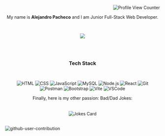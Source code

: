 <!-- # ¡Hey! , You found me! 🎯

-->
<div align="right">

![Profile View Counter](https://komarev.com/ghpvc/?username=AlejandroPachec&color=00BFB2)

</div>

<div align="center">

  My name is <b>Alejandro Pacheco</b> and I am Junior Full-Stack Web Developer.

  <br/>

  [<img src="https://img.shields.io/badge/-Alejandro_Pacheco-red?style=flat-square&logo=Linkedin&logoColor=white&color=red&link=https://www.linkedin.com/in/alejandropachecoferro/)">](https://www.linkedin.com/in/alejandropachecoferro/)
 
</div>

<br/>


<br />

<h3  align="center">Tech Stack</h3>

<br />

<div align="center">

  ![HTML](https://img.shields.io/badge/HTML5-E34F26?style=for-the-badge&logo=html5&logoColor=white)
  ![CSS](https://img.shields.io/badge/CSS3-1572B6?style=for-the-badge&logo=css3&logoColor=white)
  ![JavaScript](https://img.shields.io/badge/JavaScript-F7DF1E.svg?style=for-the-badge&logo=JavaScript&logoColor=black)
  ![MySQL](https://img.shields.io/badge/MySQL-005C84?style=for-the-badge&logo=mysql&logoColor=white)
  ![Node.js](https://img.shields.io/badge/Node.js-339933.svg?style=for-the-badge&logo=nodedotjs&logoColor=white)
  ![React](https://img.shields.io/badge/React-61DAFB.svg?style=for-the-badge&logo=React&logoColor=black)
  ![Git](https://img.shields.io/badge/GIT-E44C30?style=for-the-badge&logo=git&logoColor=white)
  ![Postman](https://img.shields.io/badge/Postman-FF6C37.svg?style=for-the-badge&logo=Postman&logoColor=white)
  ![Bootstrap](https://img.shields.io/badge/Bootstrap-7952B3.svg?style=for-the-badge&logo=Bootstrap&logoColor=white)
  ![Vite](https://img.shields.io/badge/Vite-646CFF.svg?style=for-the-badge&logo=Vite&logoColor=white)
  ![VSCode](https://img.shields.io/badge/Visual%20Studio%20Code-007ACC.svg?style=for-the-badge&logo=Visual-Studio-Code&logoColor=white)

</div>

<div align="center">
  <span>Finally, here is my other passion: Bad/Dad Jokes:</span>
<br />
<br />
<br />
  <img src="https://readme-jokes.vercel.app/api" alt="Jokes Card" />
  
</div>

<br />

![github-user-contribution](https://github.com/AlejandroPachec/AlejandroPachec/assets/138246057/9a201126-c42c-45f0-ae24-1e03580219d5)


<!---
<h3 align="center">
You can see my projects here
</h3>

<div align="center">👇🏼👇🏼</div>
--->
<!---
AlejandroPachec/AlejandroPachec is a ✨ special ✨ repository because its `README.md` (this file) appears on your GitHub profile.
You can click the Preview link to take a look at your changes.
--->
